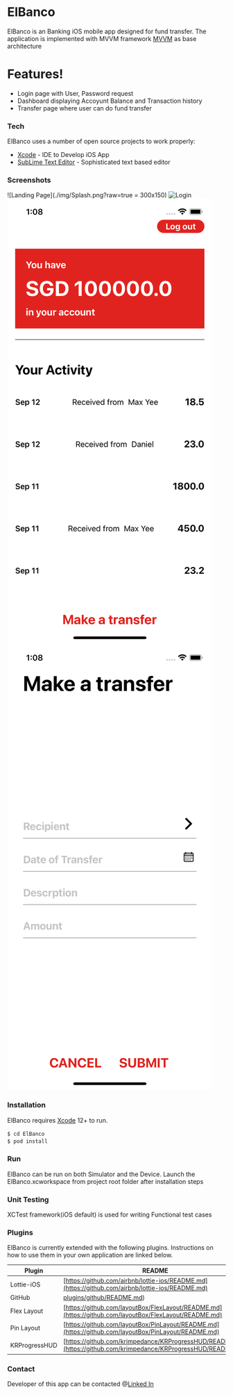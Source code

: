 # ElBanco


ElBanco is an Banking iOS mobile app designed for fund transfer. The application is implemented with MVVM framework [MVVM](https://betterprogramming.pub/mvvm-in-ios-from-net-perspective-580eb7f4f129) as base architecture

#  Features!

  - Login page with User, Password request
  - Dashboard displaying Accoyunt Balance and Transaction history
  - Transfer page where user can do fund transfer


### Tech

ElBanco uses a number of open source projects to work properly:

* [Xcode](https://developer.apple.com/xcode/) - IDE to Develop iOS App
* [SubLime Text Editor](https://www.sublimetext.com/) - Sophisticated text based editor

### Screenshots
![Landing Page](./img/Splash.png?raw=true = 300x150)
![Login](./img/Login.png.png?raw=true "2. Login")
![Dashboard](./img/Dashboard.png?raw=true "3. Dashboard")
![Transfer Page](./img/Transfer.png?raw=true "4. Transfer Page")

### Installation

ElBanco requires [Xcode](https://developer.apple.com/xcode/) 12+ to run.


```sh
$ cd ElBanco
$ pod install
```
### Run

ElBanco can be run on both Simulator and the Device. Launch the ElBanco.xcworkspace from project root folder after installation steps

### Unit Testing
XCTest framework(iOS default) is used for writing Functional test cases

### Plugins

ElBanco is currently extended with the following plugins. Instructions on how to use them in your own application are linked below.



| Plugin | README |
| ------ | ------ |
| Lottie-iOS | [https://github.com/airbnb/lottie-ios/README.md](https://github.com/airbnb/lottie-ios/README.md)|
| GitHub | [plugins/github/README.md](plugins/github/README.md)) |
| Flex Layout | [https://github.com/layoutBox/FlexLayout/README.md](https://github.com/layoutBox/FlexLayout/README.md) |
| Pin Layout | [https://github.com/layoutBox/PinLayout/README.md](https://github.com/layoutBox/PinLayout/README.md) |
| KRProgressHUD | [https://github.com/krimpedance/KRProgressHUD/README.md](https://github.com/krimpedance/KRProgressHUD/README.md) |



   
### Contact
Developer of this app can be contacted @[Linked In](https://www.linkedin.com/in/sreekanth-p/)

